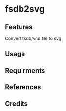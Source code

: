 # fsdb2svg

## Features

Convert fsdb/vcd file to svg

## Usage

## Requirments

## References

## Credits
